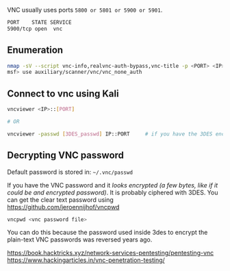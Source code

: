 VNC usually uses ports `5800 or 5801 or 5900 or 5901`.

```sh
PORT    STATE SERVICE
5900/tcp open  vnc
```

## Enumeration
```sh
nmap -sV --script vnc-info,realvnc-auth-bypass,vnc-title -p <PORT> <IP>
msf> use auxiliary/scanner/vnc/vnc_none_auth
```

## Connect to vnc using Kali
```sh
vncviewer <IP>::[PORT]

# OR

vncviewer -passwd [3DES_passwd] IP::PORT     # if you have the 3DES encrypted password
```

## Decrypting VNC password
Default password is stored in: `~/.vnc/passwd`

If you have the VNC password and it *looks encrypted (a few bytes, like if it could be and encrypted password)*. It is probably ciphered with 3DES. You can get the clear text password using https://github.com/jeroennijhof/vncpwd

```sh
vncpwd <vnc password file>
```
You can do this because the password used inside 3des to encrypt the plain-text VNC passwords was reversed years ago.

https://book.hacktricks.xyz/network-services-pentesting/pentesting-vnc
https://www.hackingarticles.in/vnc-penetration-testing/
